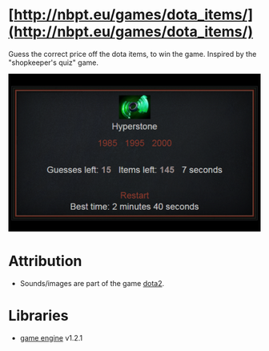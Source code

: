 # [http://nbpt.eu/games/dota_items/](http://nbpt.eu/games/dota_items/) #

Guess the correct price off the dota items, to win the game. Inspired by the "shopkeeper's quiz" game.

![Game Image](images/promotion/promotion1.png "Game Image")

# Attribution #

- Sounds/images are part of the game [dota2](http://www.dota2.com/).

# Libraries #

- [game engine](https://bitbucket.org/drk4/game_engine) v1.2.1
